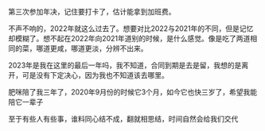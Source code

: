 第三次参加年决，记住要打卡了，估计能拿到加班费。

不声不响的，2022年就这么过去了。想要对比2022与2021年的不同，但是记忆却模糊了。想不起在2022年向2021年道别的时候，是什么感觉。像是吃了两道相同的菜，哪道更咸，哪道更淡，分辨不出来。

2023年是我在这里的最后一年吗，我不知道，合同到期是去是留，我想的是离开，可是没有下定决心，因为我也不知道该去哪里。

肥咪陪了我三年了，2020年9月份的时候它3个月，如今它也快三岁了，希望我能陪它一辈子

至于有些人有些事，谁料同心结不成，翻就相思结，时间自然会给我们交代
